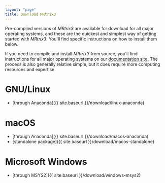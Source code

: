 ```yaml
---
layout: "page"
title: Download MRtrix3
---
```


Pre-compiled versions of *MRtrix3* are available for download for all major
operating systems, and these are the quickest and simplest way of getting
started with *MRtrix3*. You'll find specific instructions on how to install
them below. 

If you need to compile and install *MRtrix3* from source, you'll find
instructions for all major operating systems on our [documentation
site](https://mrtrix.readthedocs.io/en/latest/installation/before_install.html).
The process is also generally relative simple, but it does require more
computing resources and expertise.

GNU/Linux
=========

- [through Anaconda]({{ site.baseurl }}/download/linux-anaconda)


macOS
=====

- [through Anaconda]({{ site.baseurl }}/download/macos-anaconda)
- [standalone package]({{ site.baseurl }}/download/macos-standalone)


Microsoft Windows
=================

- [through MSYS2]({{ site.baseurl }}/download/windows-msys2)
